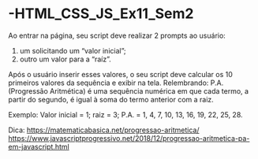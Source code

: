 # -HTML_CSS_JS_Ex11_Sem2

Ao entrar na página, seu script deve realizar 2 prompts ao usuário: 
1. um solicitando um “valor inicial”; 
2. outro um valor para a “raíz”. 


Após o usuário inserir esses valores, o seu script deve calcular os 10 primeiros valores da sequência e exibir na tela. 
Relembrando: P.A. (Progressão Aritmética) é uma sequência numérica em que cada termo, a partir do segundo, é igual à soma do termo anterior com a raiz. 

Exemplo: Valor inicial = 1; raiz = 3; P.A. = 1, 4, 7, 10, 13, 16, 19, 22, 25, 28.


Dica:
https://matematicabasica.net/progressao-aritmetica/
https://www.javascriptprogressivo.net/2018/12/progressao-aritmetica-pa-em-javascript.html
